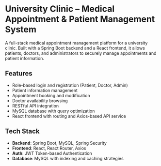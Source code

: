 # University Clinic – Medical Appointment & Patient Management System

A full-stack medical appointment management platform for a university clinic. Built with a Spring Boot backend and a React frontend, it allows patients, doctors, and administrators to securely manage appointments and patient information.

## Features

- Role-based login and registration (Patient, Doctor, Admin)
- Patient information management
- Appointment booking and modification
- Doctor availability browsing
- RESTful API integration
- MySQL database with query optimization
- React frontend with routing and Axios-based API service

## Tech Stack

- **Backend**: Spring Boot, MySQL, Spring Security
- **Frontend**: React, React Router, Axios
- **Auth**: JWT Token-based Authentication
- **Database**: MySQL with indexing and caching strategies